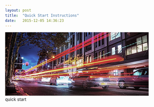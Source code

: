 ```yaml
---
layout: post
title:  "Quick Start Instructions"
date:   2015-12-05 14:36:23
---
```

<span class="image featured"><img src="/images/pic03.jpg" alt=""></span>
quick start
